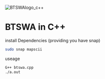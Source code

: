 
![BTSWAlogo_c++](https://github.com/user-attachments/assets/c9741a6e-aeff-47b7-a5af-b9c03a6d474a)

# BTSWA in C++
install Dependencies (providing you have snap)
```sh
sudo snap mapscii
```

useage
```sh
G++ btswa.cpp
./a.out
```
